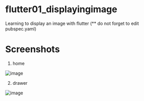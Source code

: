 # flutter01_displayingimage
 Learning to display an image with flutter (** do not forget to edit pubspec.yaml)

# Screenshots

1. home

![image](https://user-images.githubusercontent.com/93136153/193804653-2b466407-fe27-4252-940c-bd9088dadbe4.png)


2. drawer

![image](https://user-images.githubusercontent.com/93136153/193804701-7bf1c95f-8c8b-4ce5-b3a1-b71a66263420.png)
